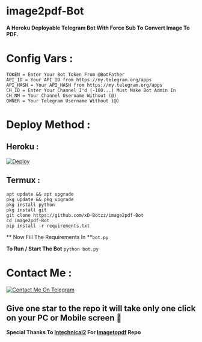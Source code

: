 # image2pdf-Bot
**A Heroku Deployable Telegram Bot With Force Sub To Convert Image To PDF.**

# Config Vars :
```
TOKEN = Enter Your Bot Token From @BotFather
API_ID = Your API_ID from https://my.telegram.org/apps
API_HASH = Your API_HASH from https://my.telegram.org/apps
CH_ID = Enter Your Channel I'd (-100...) Must Make Bot Admin In
CH_NM = Your Channel Username Without (@)
OWNER = Your Telegram Username Without (@)
```
# Deploy Method :
## Heroku :

[![Deploy](https://www.herokucdn.com/deploy/button.svg)](https://heroku.com/deploy?template=https://github.com/xD-Botzz/image2pdf-Bot)

## Termux :
```
apt update && apt upgrade
pkg update && pkg upgrade
pkg install python
pkg install git
git clone https://github.com/xD-Botzz/image2pdf-Bot
cd image2pdf-Bot
pip install -r requirements.txt
```
** Now Fill The Requirements In **```bot.py```

**To Run / Start The Bot**
```python bot.py```

# Contact Me :
[![Contact Me On Telegram](https://img.shields.io/badge/Contact%20xD-2CA5E0?style=for-the-badge&logo=telegram&logoColor=white)](https://t.me/xD_Boi)

## Give one star to the repo it will take only one click on your PC or Mobile screen 🙂

**Special Thanks To [lntechnical2](https://github.com/lntechnical2) For [Imagetopdf](https://github.com/lntechnical2/Imagetopdf) Repo**